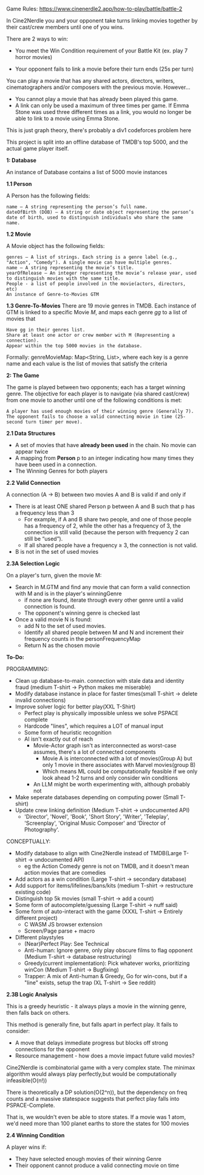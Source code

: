 Game Rules: https://www.cinenerdle2.app/how-to-play/battle/battle-2
 


In Cine2Nerdle you and your opponent take turns linking movies together by their cast/crew members until one of you wins.

There are 2 ways to win:

- You meet the Win Condition requirement of your Battle Kit (ex. play 7 horror movies)

- Your opponent fails to link a movie before their turn ends (25s per turn)

You can play a movie that has any shared actors, directors, writers, cinematographers and/or composers with the previous movie. However...
- You cannot play a movie that has already been played this game.
- A link can only be used a maximum of three times per game. If Emma Stone was used three different times as a link, you would no longer be able to link to a movie using Emma Stone.

This is just graph theory, there's probably a div1 codeforces problem here


This project is split into an offline database of TMDB's top 5000, and the actual game player itself. 

**1: Database**

An instance of Database contains a list of 5000 movie instances

**1.1 Person**

A Person has the following fields:

    name – A string representing the person’s full name.
    dateOfBirth (DOB) – A string or date object representing the person’s date of birth, used to distinguish individuals who share the same name.

**1.2 Movie**

A Movie object has the following fields:

    genres – A list of strings. Each string is a genre label (e.g., "Action", "Comedy"). A single movie can have multiple genres.
    name – A string representing the movie’s title.
    yearOfRelease – An integer representing the movie’s release year, used to distinguish movies with the same title.
    People - a list of people involved in the movie(actors, directors, etc)
    An instance of Genre-to-Movies GTM
**1.3 Genre-To-Movies**
There are 19 movie genres in TMDB. Each instance of GTM is linked to a specific Movie _M_, and 
maps each genre _gg_ to a list of movies that

    Have gg in their genres list.
    Share at least one actor or crew member with M (Representing a connection).
    Appear within the top 5000 movies in the database.
Formally: genreMovieMap: Map<String, List<Movie>>, where each key is a genre name and each value is the list of movies 
that satisfy the criteria

**2: The Game**

The game is played between two opponents; each has a target winning genre. 
The objective for each player is to navigate (via shared cast/crew) from one movie to another until 
one of the following conditions is met:

    A player has used enough movies of their winning genre (Generally 7).
    The opponent fails to choose a valid connecting movie in time (25-second turn timer per move).
**2.1 Data Structures**

- A set of movies that have **already been used** in the chain. No movie can appear twice
- A mapping from **Person** p to an integer indicating how many times they have been used in a connection. 
- The Winning Genres for both players

**2.2 Valid Connection**

A connection (A -> B) between two movies A and B is valid if and only if

- There is at least ONE shared Person p between A and B such that p has a frequency less than 3
  - For example, if A and B share two people, and one of those people has a frequency of 2, while the other has a frequency of 3, the connection is still valid (because the person with frequency 2 can still be “used”).
  - If all shared people have a frequency ≥ 3, the connection is not valid.
- B is not in the set of used movies

**2.3A Selection Logic**

On a player's turn, given the movie M:

- Search in M.GTM and find any movie that can form a valid connection with M and is in the player's winningGenre
  - if none are found, iterate through every other genre until a valid connection is found. 
  - The opponent's winning genre is checked last
- Once a valid movie N is found: 
  - add N to the set of used movies.
  - Identify all shared people between M and N and increment their frequency counts in the personFrequencyMap
  - Return N as the chosen movie

**To-Do:**

PROGRAMMING:

- Clean up database-to-main. connection with stale data and identity fraud (medium T-shirt -> Python makes me miserable)
- Modify database instance in place for faster times(small T-shirt -> delete invalid connections)
- Improve solver logic for better play(XXL T-Shirt)
  - Perfect play is physically impossible unless we solve PSPACE complete
  - Hardcode "lines", which requires a LOT of manual input
  - Some form of heuristic recognition
  - AI isn't exactly out of reach 
    - Movie-Actor graph isn't as interconnected as worst-case assumes, there's 
    a lot of connected components 
      - Movie A is interconnected with a lot of movies(Group A) but only 1 movie in there associates with Marvel movies(group B)
      - Which means ML could be computationally feasible if we only look ahead 1-2 turns and only consider win conditions 
    - An LLM might be worth experimenting with, although probably not
- Make seperate databases depending on computing power (Small T-shirt)
- Update crew linking definition (Medium T-shirt -> undocumented API)
  - 'Director', 'Novel', 'Book', 'Short Story', 'Writer', 'Teleplay', 'Screenplay', 'Original Music Composer' and 'Director of Photography'.

CONCEPTUALLY:

- Modify database to align with Cine2Nerdle instead of TMDB(Large T-shirt -> undocumented API)
  - eg the Action Comedy genre is not on TMDB, and it doesn't mean action movies that are comedies
- Add actors as a win condition (Large T-shirt -> secondary database)
- Add support for items/lifelines/bans/kits (medium T-shirt -> restructure existing code)
- Distinguish top 5k movies (small T-shirt -> add a count)
- Some form of autocomplete/guessing (Large T-shirt -> nuff said)
- Some form of auto-interact with the game (XXXL T-shirt -> Entirely different project)
  - C WASM JS browser extension 
  - Screen/Page parse + macro 
- Different playstyles 
  - (Near)Perfect Play: See Technical
  - Anti-human: Ignore genre, only play obscure films to flag opponent (Medium T-shirt -> database restructuring)
  - Greedy(current implementation): Pick whatever works, prioritizing winCon (Medium T-shirt -> Bugfixing)
  - Trapper: A mix of Anti-human & Greedy, Go for win-cons, but if a "line" exists, setup the trap (XL T-shirt -> See reddit)
  
**2.3B Logic Analysis**

This is a greedy heuristic - it always plays a movie in the winning genre, then falls back on others. 

This method is
generally fine, but falls apart in perfect play. It fails to consider:
- A move that delays immediate progress but blocks off strong connections for the opponent
- Resource management - how does a movie impact future valid movies? 

Cine2Nerdle is combinatorial game with a very complex state.
The minimax algorithm would always play perfectly,but would be 
computationally infeasible(O(n!)) 

There is theoretically a DP solution(O(2^n)),  but the dependency on freq counts and a massive statespace suggests that
perfect play falls into PSPACE-Complete. 

That is, we wouldn't even be able to store states.
If a movie was 1 atom, we'd need more than 100 planet earths to store the states for 100 movies


**2.4 Winning Condition**

A player wins if:
- They have selected enough movies of their winning Genre
- Their opponent cannot produce a valid connecting movie on time
